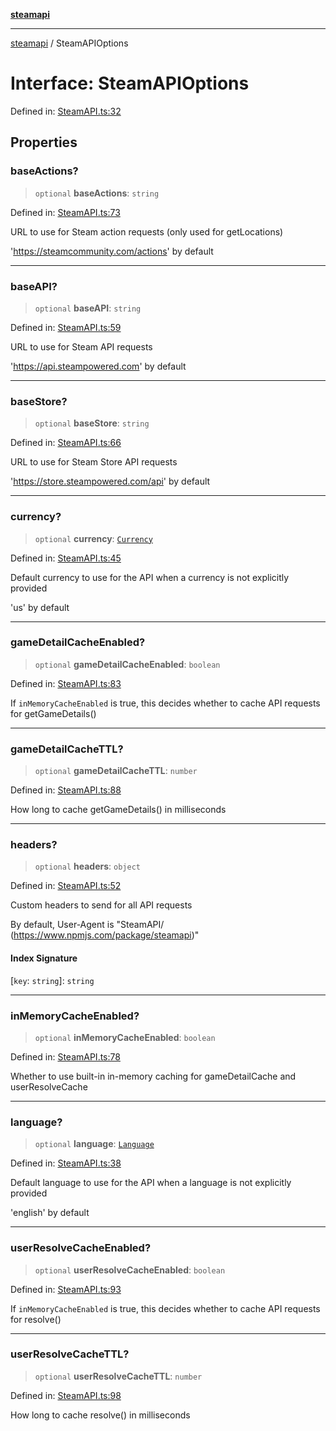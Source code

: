 [**steamapi**](../README.md)

***

[steamapi](../README.md) / SteamAPIOptions

# Interface: SteamAPIOptions

Defined in: [SteamAPI.ts:32](https://github.com/xDimGG/node-steamapi/blob/3e56810b4e484abde1e0f43153e48f61f57ece33/src/SteamAPI.ts#L32)

## Properties

### baseActions?

> `optional` **baseActions**: `string`

Defined in: [SteamAPI.ts:73](https://github.com/xDimGG/node-steamapi/blob/3e56810b4e484abde1e0f43153e48f61f57ece33/src/SteamAPI.ts#L73)

URL to use for Steam action requests (only used for getLocations)

'https://steamcommunity.com/actions' by default

***

### baseAPI?

> `optional` **baseAPI**: `string`

Defined in: [SteamAPI.ts:59](https://github.com/xDimGG/node-steamapi/blob/3e56810b4e484abde1e0f43153e48f61f57ece33/src/SteamAPI.ts#L59)

URL to use for Steam API requests

'https://api.steampowered.com' by default

***

### baseStore?

> `optional` **baseStore**: `string`

Defined in: [SteamAPI.ts:66](https://github.com/xDimGG/node-steamapi/blob/3e56810b4e484abde1e0f43153e48f61f57ece33/src/SteamAPI.ts#L66)

URL to use for Steam Store API requests

'https://store.steampowered.com/api' by default

***

### currency?

> `optional` **currency**: [`Currency`](../type-aliases/Currency.md)

Defined in: [SteamAPI.ts:45](https://github.com/xDimGG/node-steamapi/blob/3e56810b4e484abde1e0f43153e48f61f57ece33/src/SteamAPI.ts#L45)

Default currency to use for the API when a currency is not explicitly provided

'us' by default

***

### gameDetailCacheEnabled?

> `optional` **gameDetailCacheEnabled**: `boolean`

Defined in: [SteamAPI.ts:83](https://github.com/xDimGG/node-steamapi/blob/3e56810b4e484abde1e0f43153e48f61f57ece33/src/SteamAPI.ts#L83)

If `inMemoryCacheEnabled` is true, this decides whether to cache API requests for getGameDetails()

***

### gameDetailCacheTTL?

> `optional` **gameDetailCacheTTL**: `number`

Defined in: [SteamAPI.ts:88](https://github.com/xDimGG/node-steamapi/blob/3e56810b4e484abde1e0f43153e48f61f57ece33/src/SteamAPI.ts#L88)

How long to cache getGameDetails() in milliseconds

***

### headers?

> `optional` **headers**: `object`

Defined in: [SteamAPI.ts:52](https://github.com/xDimGG/node-steamapi/blob/3e56810b4e484abde1e0f43153e48f61f57ece33/src/SteamAPI.ts#L52)

Custom headers to send for all API requests

By default, User-Agent is "SteamAPI/<VERSION> (https://www.npmjs.com/package/steamapi)"

#### Index Signature

\[`key`: `string`\]: `string`

***

### inMemoryCacheEnabled?

> `optional` **inMemoryCacheEnabled**: `boolean`

Defined in: [SteamAPI.ts:78](https://github.com/xDimGG/node-steamapi/blob/3e56810b4e484abde1e0f43153e48f61f57ece33/src/SteamAPI.ts#L78)

Whether to use built-in in-memory caching for gameDetailCache and userResolveCache

***

### language?

> `optional` **language**: [`Language`](../type-aliases/Language.md)

Defined in: [SteamAPI.ts:38](https://github.com/xDimGG/node-steamapi/blob/3e56810b4e484abde1e0f43153e48f61f57ece33/src/SteamAPI.ts#L38)

Default language to use for the API when a language is not explicitly provided

'english' by default

***

### userResolveCacheEnabled?

> `optional` **userResolveCacheEnabled**: `boolean`

Defined in: [SteamAPI.ts:93](https://github.com/xDimGG/node-steamapi/blob/3e56810b4e484abde1e0f43153e48f61f57ece33/src/SteamAPI.ts#L93)

If `inMemoryCacheEnabled` is true, this decides whether to cache API requests for resolve()

***

### userResolveCacheTTL?

> `optional` **userResolveCacheTTL**: `number`

Defined in: [SteamAPI.ts:98](https://github.com/xDimGG/node-steamapi/blob/3e56810b4e484abde1e0f43153e48f61f57ece33/src/SteamAPI.ts#L98)

How long to cache resolve() in milliseconds
